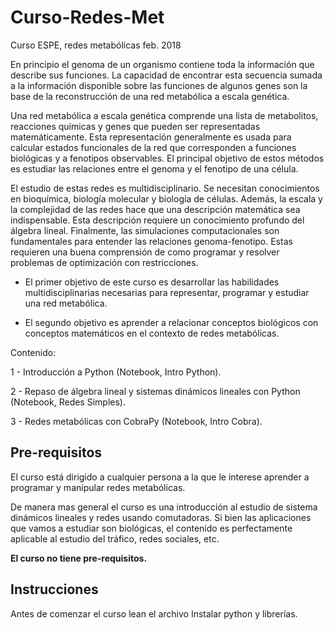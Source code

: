 # Curso-Redes-Met

Curso ESPE, redes metabólicas feb. 2018

En principio el genoma de un organismo contiene toda la información que describe sus funciones. La capacidad de encontrar esta secuencia sumada a la información disponible sobre las funciones de algunos genes son la base de la reconstrucción de una red metabólica a escala genética.

Una red metabólica a escala genética comprende una lista de metabolitos, reacciones químicas y genes que pueden ser representadas matemáticamente. Esta representación generalmente es usada para calcular estados funcionales de la red que corresponden a funciones biológicas y a fenotipos observables. El principal objetivo de estos métodos es estudiar las relaciones entre el genoma y el fenotipo de una célula.

El estudio de estas redes es multidisciplinario. Se necesitan conocimientos en bioquímica, biología molecular y biología de células. Además, la escala y la complejidad de las redes hace que una descripción matemática sea indispensable. Esta descripción requiere un conocimiento profundo del álgebra lineal. Finalmente, las simulaciones computacionales son fundamentales para entender las relaciones genoma-fenotipo. Estas requieren una buena comprensión de como programar y resolver problemas de optimización con restricciones.

- El primer objetivo de este curso es desarrollar las habilidades multidisciplinarias necesarias para representar, programar y estudiar una red metabólica.

- El segundo objetivo es aprender a relacionar conceptos biológicos con conceptos matemáticos en el contexto de redes metabólicas.

Contenido:

  1 - Introducción a Python (Notebook, Intro Python).

  2 - Repaso de álgebra lineal y sistemas dinámicos lineales con Python (Notebook, Redes Simples).

  3 - Redes metabólicas con CobraPy (Notebook, Intro Cobra).

## Pre-requisitos

El curso está dirigido a cualquier persona a la que le interese aprender a programar y manipular redes metabólicas. 

De manera mas general el curso es una introducción al estudio de sistema dinámicos lineales y redes usando comutadoras. Si bien las aplicaciones que vamos a estudiar son biológicas, el contenido es perfectamente aplicable al estudio del tráfico, redes sociales, etc. 

**El curso no tiene pre-requisitos.**

## Instrucciones

Antes de comenzar el curso lean el archivo Instalar python y librerías.
